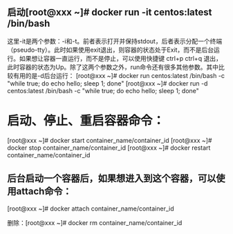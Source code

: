 ## 启动[root@xxx ~]# docker run -it centos:latest /bin/bash
这里-it是两个参数：-i和-t。前者表示打开并保持stdout，后者表示分配一个终端（pseudo-tty）。此时如果使用exit退出，则容器的状态处于Exit，而不是后台运行。如果想让容器一直运行，而不是停止，可以使用快捷键 ctrl+p ctrl+q 退出，此时容器的状态为Up。除了这两个参数之外，run命令还有很多其他参数。其中比较有用的是-d后台运行：
[root@xxx ~]# docker run centos:latest /bin/bash -c "while true; do echo hello; sleep 1; done"
[root@xxx ~]# docker run -d centos:latest /bin/bash -c "while true; do echo hello; sleep 1; done"


# 启动、停止、重启容器命令：
[root@xxx ~]# docker start container_name/container_id
[root@xxx ~]# docker stop container_name/container_id
[root@xxx ~]# docker restart container_name/container_id


## 后台启动一个容器后，如果想进入到这个容器，可以使用attach命令：
[root@xxx ~]# docker attach container_name/container_id

删除：[root@xxx ~]# docker rm container_name/container_id
